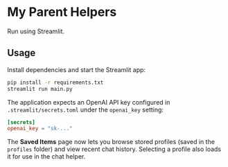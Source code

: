 # My Parent Helpers

Run using Streamlit.

## Usage

Install dependencies and start the Streamlit app:

```bash
pip install -r requirements.txt
streamlit run main.py
```

The application expects an OpenAI API key configured in
`.streamlit/secrets.toml` under the `openai_key` setting:

```toml
[secrets]
openai_key = "sk-..."
```

The **Saved Items** page now lets you browse stored profiles (saved in the `profiles` folder) and view recent chat history. Selecting a profile also loads it for use in the chat helper.

